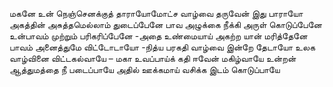 
மகனே உன் நெஞ்செனக்குத் தாராயோமோட்ச வாழ்வை தருவேன் இது பாராயோ
அகத்தின் அசுத்தமெல்லாம் துடைப்பேனே
பாவ அழுக்கை நீக்கி அருள் கொடுப்பேனே
உன்பாவம் முற்றும் பரிகரிப்பேனே -அதை
உண்மையாய் அகற்ற யான் மரித்தேனே
பாவம் அனைத்துமே விட்டோடாயோ -நித்ய
பரகதி வாழ்வை இன்றே தேடாயோ
உலக வாழ்வினை விட்டகல்வாயே – மகா
உவப்பாய்க் கதி ஈவேன் மகிழ்வாயே
உன்றன் ஆத்துமத்தை நீ படைப்பாயே
அதில் ஊக்கமாய் வசிக்க இடம் கொடுப்பாயே


